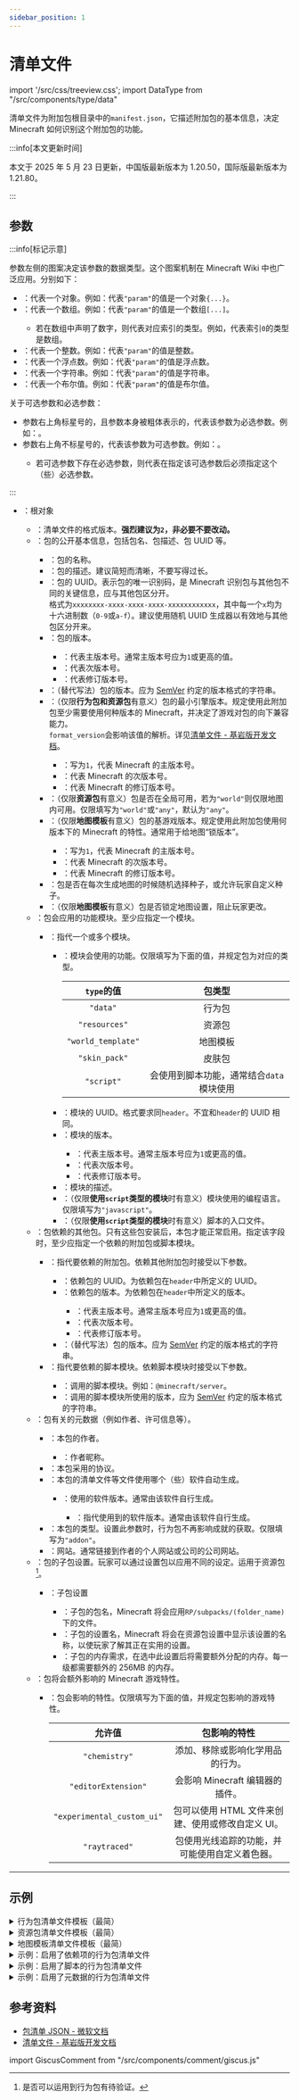 ```yaml
---
sidebar_position: 1
---
```


# 清单文件

import '/src/css/treeview.css';
import DataType from "/src/components/type/data"

清单文件为附加包根目录中的`manifest.json`，它描述附加包的基本信息，决定 Minecraft 如何识别这个附加包的功能。

:::info[本文更新时间]

本文于 2025 年 5 月 23 日更新，中国版最新版本为 1.20.50，国际版最新版本为 1.21.80。

:::

## 参数

:::info[标记示意]

参数左侧的图案决定该参数的数据类型。这个图案机制在 Minecraft Wiki 中也广泛应用。分别如下：

- <DataType type="object"/>：代表一个对象。例如：<DataType type="object" name="param"/>代表`"param"`的值是一个对象`{...}`。
- <DataType type="array"/>：代表一个数组。例如：<DataType type="array" name="param"/>代表`"param"`的值是一个数组`[...]`。
  - 若在数组中声明了数字，则代表对应索引的类型。例如<DataType type="array" name="0"/>，代表索引`0`的类型是数组。
- <DataType type="int"/>：代表一个整数。例如：<DataType type="int" name="param"/>代表`"param"`的值是整数。
- <DataType type="float"/>：代表一个浮点数。例如：<DataType type="float" name="param"/>代表`"param"`的值是浮点数。
- <DataType type="string"/>：代表一个字符串。例如：<DataType type="string" name="param"/>代表`"param"`的值是字符串。
- <DataType type="boolean"/>：代表一个布尔值。例如：<DataType type="boolean" name="param"/>代表`"param"`的值是布尔值。

关于可选参数和必选参数：

- 参数右上角标星号的，且参数本身被粗体表示的，代表该参数为必选参数。例如：<DataType type="object" name="param" isRequired/>。
- 参数右上角不标星号的，代表该参数为可选参数。例如：<DataType type="object" name="param"/>。
  - 若可选参数下存在必选参数，则代表在指定该可选参数后必须指定这个（些）必选参数。

:::

<treeview>

- <DataType type="object"/>：根对象
  - <DataType type="int" name="format_version" isRequired/>：清单文件的格式版本。**强烈建议为`2`，非必要不要改动。**
  - <DataType type="object" name="header" isRequired/>：包的公开基本信息，包括包名、包描述、包 UUID 等。
    - <DataType type="string" name="name" isRequired/>：包的名称。
    - <DataType type="string" name="description"/>：包的描述。建议简短而清晰，不要写得过长。
    - <DataType type="string" name="uuid" isRequired/>：包的 UUID。表示包的唯一识别码，是 Minecraft 识别包与其他包不同的关键信息，应与其他包区分开。  
      格式为`xxxxxxxx-xxxx-xxxx-xxxx-xxxxxxxxxxxx`，其中每一个`x`均为十六进制数（`0-9`或`a-f`）。建议使用随机 UUID 生成器以有效地与其他包区分开来。
    - <DataType type="array" name="version" isRequired/>：包的版本。
      - <DataType type="int" name="0" isRequired/>：代表主版本号。通常主版本号应为`1`或更高的值。
      - <DataType type="int" name="1" isRequired/>：代表次版本号。
      - <DataType type="int" name="2" isRequired/>：代表修订版本号。
    - <DataType type="string" name="version" isRequired/>：（替代写法）包的版本。应为 [SemVer](https://semver.org/) 约定的版本格式的字符串。
    - <DataType type="array" name="min_engine_version" isRequired/>：（仅限**行为包和资源包**有意义）包的最小引擎版本。规定使用此附加包至少需要使用何种版本的 Minecraft，并决定了游戏对包的向下兼容能力。  
      `format_version`会影响该值的解析。详见[清单文件 - 基岩版开发文档](https://www.mcbe-dev.net/addons/data-driven/general/manifest.html)。
      - <DataType type="int" name="0" isRequired/>：写为`1`，代表 Minecraft 的主版本号。
      - <DataType type="int" name="1" isRequired/>：代表 Minecraft 的次版本号。
      - <DataType type="int" name="2" isRequired/>：代表 Minecraft 的修订版本号。
    - <DataType type="string" name="pack_scope"/>：（仅限**资源包**有意义）包是否在全局可用，若为`"world"`则仅限地图内可用。仅限填写为`"world"`或`"any"`，默认为`"any"`。
    - <DataType type="array" name="base_game_version" isRequired/>：（仅限**地图模板**有意义）包的基游戏版本。规定使用此附加包使用何版本下的 Minecraft 的特性。通常用于给地图“锁版本”。
      - <DataType type="int" name="0" isRequired/>：写为`1`，代表 Minecraft 的主版本号。
      - <DataType type="int" name="1" isRequired/>：代表 Minecraft 的次版本号。
      - <DataType type="int" name="2" isRequired/>：代表 Minecraft 的修订版本号。
    - <DataType type="boolean" name="allow_random_seed"/>：包是否在每次生成地图的时候随机选择种子，或允许玩家自定义种子。
    - <DataType type="boolean" name="lock_template_options" isRequired/>：（仅限**地图模板**有意义）包是否锁定地图设置，阻止玩家更改。
  - <DataType type="array" name="modules" isRequired/>：包会应用的功能模块。至少应指定一个模块。
    - <DataType type="object" isRequired/>：指代一个或多个模块。
      - <DataType type="string" name="type" isRequired/>：模块会使用的功能。仅限填写为下面的值，并规定包为对应的类型。
        <!-- markdownlint-disable MD058 -->
        | `type`的值 | 包类型 |
        | :---: | :---: |
        | `"data"` | 行为包 |
        | `"resources"` | 资源包 |
        | `"world_template"` | 地图模板 |
        | `"skin_pack"` | 皮肤包 |
        | `"script"` | 会使用到脚本功能，通常结合`data`模块使用 |
        <!-- markdownlint-enable MD058 -->
      - <DataType type="string" name="uuid" isRequired/>：模块的 UUID。格式要求同`header`。不宜和`header`的 UUID 相同。
      - <DataType type="array" name="version" isRequired/>：模块的版本。
        - <DataType type="int" name="0" isRequired/>：代表主版本号。通常主版本号应为`1`或更高的值。
        - <DataType type="int" name="1" isRequired/>：代表次版本号。
        - <DataType type="int" name="2" isRequired/>：代表修订版本号。
      - <DataType type="string" name="description"/>：模块的描述。
      - <DataType type="string" name="language"/>：（仅限**使用`script`类型的模块**时有意义）模块使用的编程语言。仅限填写为`"javascript"`。
      - <DataType type="string" name="entry"/>：（仅限**使用`script`类型的模块**时有意义）脚本的入口文件。
  - <DataType type="array" name="dependencies"/>：包依赖的其他包。只有这些包安装后，本包才能正常启用。指定该字段时，至少应指定一个依赖的附加包或脚本模块。
    - <DataType type="object"/>：指代要依赖的附加包。依赖其他附加包时接受以下参数。
      - <DataType type="string" name="uuid" isRequired/>：依赖包的 UUID。为依赖包在`header`中所定义的 UUID。
      - <DataType type="array" name="version" isRequired/>：依赖包的版本。为依赖包在`header`中所定义的版本。
        - <DataType type="int" name="0" isRequired/>：代表主版本号。通常主版本号应为`1`或更高的值。
        - <DataType type="int" name="1" isRequired/>：代表次版本号。
        - <DataType type="int" name="2" isRequired/>：代表修订版本号。
      - <DataType type="string" name="version" isRequired/>：（替代写法）包的版本。应为 [SemVer](https://semver.org/) 约定的版本格式的字符串。
    - <DataType type="object"/>：指代要依赖的脚本模块。依赖脚本模块时接受以下参数。
      - <DataType type="string" name="module_name" isRequired/>：调用的脚本模块。例如：`@minecraft/server`。
      - <DataType type="string" name="version" isRequired/>：调用的脚本模块所使用的版本，应为 [SemVer](https://semver.org/) 约定的版本格式的字符串。
  - <DataType type="object" name="metadata"/>：包有关的元数据（例如作者、许可信息等）。
    - <DataType type="array" name="authors"/>：本包的作者。
      - <DataType type="string" isRequired/>：作者昵称。
    - <DataType type="string" name="license"/>：本包采用的协议。
    - <DataType type="object" name="generated_with"/>：本包的清单文件等文件使用哪个（些）软件自动生成。
      - <DataType type="array" name="(软件名)" isRequired/>：使用的软件版本。通常由该软件自行生成。
        - <DataType type="string" isRequired/>：指代使用到的软件版本。通常由该软件自行生成。
    - <DataType type="string" name="product_type"/>：本包的类型。设置此参数时，行为包不再影响成就的获取。仅限填写为`"addon"`。
    - <DataType type="string" name="url"/>：网站。通常链接到作者的个人网站或公司的公司网站。
  - <DataType type="array" name="subpack"/>：包的子包设置。玩家可以通过设置包以应用不同的设定。运用于资源包[^1]。
    - <DataType type="object"/>：子包设置
      - <DataType type="string" name="folder_name" isRequired/>：子包的包名，Minecraft 将会应用`RP/subpacks/(folder_name)`下的文件。
      - <DataType type="string" name="name" isRequired/>：子包的设置名，Minecraft 将会在资源包设置中显示该设置的名称，以使玩家了解其正在实用的设置。
      - <DataType type="int" name="memory_tier"/>：子包的内存需求，在选中此设置后将需要额外分配的内存。每一级都需要额外的 256MB 的内存。
  - <DataType type="array" name="capabilities"/>：包将会额外影响的 Minecraft 游戏特性。
    - <DataType type="string" isRequired/>：包会影响的特性。仅限填写为下面的值，并规定包影响的游戏特性。
      <!-- markdownlint-disable MD058 -->
      | 允许值 | 包影响的特性 |
      | :---: | :---: |
      | `"chemistry"` | 添加、移除或影响化学用品的行为。 |
      | `"editorExtension"` | 会影响 Minecraft 编辑器的插件。 |
      | `"experimental_custom_ui"` | 包可以使用 HTML 文件来创建、使用或修改自定义 UI。 |
      | `"raytraced"` | 包使用光线追踪的功能，并可能使用自定义着色器。 |
      <!-- markdownlint-enable MD058 -->

</treeview>

[^1]: 是否可以运用到行为包有待验证。

---

## 示例

<details>

<summary>行为包清单文件模板（最简）</summary>

```json showLineNumbers title="manifest.json"
{
    "format_version": 2,
    "header": {
        "name": "(包名)",
        "description": "(包描述)",
        "uuid": "(uuid1)",
        "version": [ 1, 0, 0 ],
        "min_engine_version": [ 1, 20, 50 ]
    },
    "modules": [
        {
            "type": "data",
            "uuid": "(uuid2)",
            "version": [ 1, 0, 0 ]
        }
    ]
}
```

</details>

<details>

<summary>资源包清单文件模板（最简）</summary>

```json showLineNumbers title="manifest.json"
{
    "format_version": 2,
    "header": {
        "name": "(包名)",
        "description": "(包描述)",
        "uuid": "(uuid1)",
        "version": [ 1, 0, 0 ],
        "min_engine_version": [ 1, 20, 50 ]
    },
    "modules": [
        {
            "type": "resources",
            "uuid": "(uuid2)",
            "version": [ 1, 0, 0 ]
        }
    ]
}
```

</details>

<details>

<summary>地图模板清单文件模板（最简）</summary>

```json showLineNumbers title="manifest.json"
{
    "format_version": 2,
    "header": {
        "name": "(包名)",
        "description": "(包描述)",
        "uuid": "(uuid1)",
        "version": [ 1, 0, 0 ],
        "base_game_version": [ 1, 20, 50 ],
        "lock_template_options": true
    },
    "modules": [
        {
            "type": "world_template",
            "uuid": "(uuid2)",
            "version": [ 1, 0, 0 ]
        }
    ]
}
```

</details>

<details>

<summary>示例：启用了依赖项的行为包清单文件</summary>

```json showLineNumbers title="manifest.json"
{
    "format_version": 2,
    "header": {
        "name": "依赖项测试包",
        "description": "一个启用了依赖其他资源包的行为包",
        "uuid": "e7a3f199-6505-4398-baf7-8ba15bca441a",
        "version": [ 1, 0, 0 ],
        "min_engine_version": [ 1, 20, 50 ]
    },
    "modules": [
        {
            "type": "data",
            "uuid": "fd6e3abd-7160-439b-85ba-b208914c78ca",
            "version": [ 1, 0, 0 ]
        }
    ],
    "dependencies": [
        {
            "uuid": "714dc36a-1308-4d94-a67c-2c60cb580862",
            "version": [ 1, 0, 0 ]
        }
    ]
}
```

</details>

<details>

<summary>示例：启用了脚本的行为包清单文件</summary>

```json showLineNumbers title="manifest.json"
{
    "format_version": 2,
    "header": {
        "name": "脚本测试包",
        "description": "一个启用了脚本的行为包",
        "uuid": "cbf56a50-81b1-4835-b1f9-bfdbc37d0dd7",
        "version": [ 1, 0, 0 ],
        "min_engine_version": [ 1, 20, 50 ]
    },
    "modules": [
        {
            "type": "data",
            "uuid": "47eaf802-9d96-4537-b320-09908df6557d",
            "version": [ 1, 0, 0 ]
        },
        {
            "type": "script",
            "uuid": "b915ee94-62b9-453f-8571-9715b022bb04",
            "version": [ 1, 0, 0 ],
            "entry": "scripts/main.js",
            "language": "javascript"
        }
    ],
    "dependencies": [
        {
            "module_name": "@minecraft/server",
            "version": "1.7.0"
        }
    ]
}
```

</details>

<details>

<summary>示例：启用了元数据的行为包清单文件</summary>

```json showLineNumbers title="manifest.json"
{
    "format_version": 2,
    "header": {
        "name": "元数据测试包",
        "description": "一个启用了作者信息记录的行为包",
        "uuid": "fbf600e2-a00f-4905-8d10-e04a1bdacbde",
        "version": [ 1, 0, 0 ],
        "min_engine_version": [ 1, 20, 50 ]
    },
    "modules": [
        {
            "type": "data",
            "uuid": "d5d2004c-2db3-4833-88ce-fff05f9099eb",
            "version": [ 1, 0, 0 ]
        }
    ],
    "metadata": {
        "authors": [ "YZBWDLT" ],
        "url": "https://yzbwdlt.pages.dev",
        "license": "cc-by-nc-sa 4.0",
        "product_type": "addon"
    }
}
```

</details>

## 参考资料

- [包清单 JSON - 微软文档](https://learn.microsoft.com/en-us/minecraft/creator/reference/content/addonsreference/packmanifest?view=minecraft-bedrock-stable)
- [清单文件 - 基岩版开发文档](https://www.mcbe-dev.net/addons/data-driven/general/manifest.html)

import GiscusComment from "/src/components/comment/giscus.js"

<GiscusComment/>
